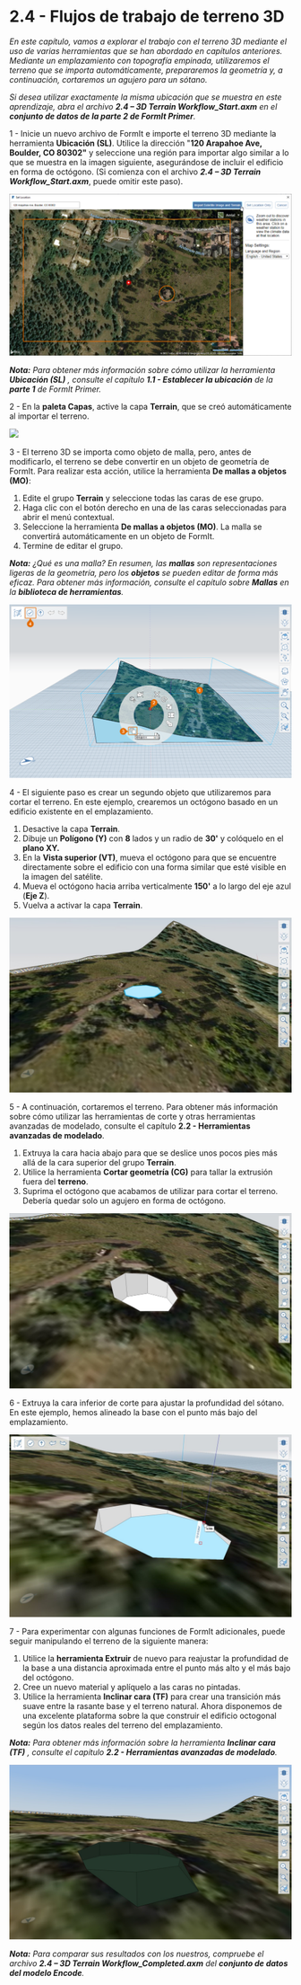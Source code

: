 # 2.4 - Flujos de trabajo de terreno 3D

_En este capítulo, vamos a explorar el trabajo con el terreno 3D mediante el uso de varias herramientas que se han abordado en capítulos anteriores. Mediante un emplazamiento con topografía empinada, utilizaremos el terreno que se importa automáticamente, prepararemos la geometría y, a continuación, cortaremos un agujero para un sótano._

_Si desea utilizar exactamente la misma ubicación que se muestra en este aprendizaje, abra el archivo_ _**2.4 – 3D Terrain Workflow\_Start.axm**_ _en el_ _**conjunto de datos de la parte 2 de FormIt Primer**._

1 - Inicie un nuevo archivo de FormIt e importe el terreno 3D mediante la herramienta **Ubicación (SL)**. Utilice la dirección "**120 Arapahoe Ave, Boulder, CO 80302"** y seleccione una región para importar algo similar a lo que se muestra en la imagen siguiente, asegurándose de incluir el edificio en forma de octógono. (Si comienza con el archivo _**2.4 – 3D Terrain Workflow\_Start.axm**_, puede omitir este paso).

![](<../../.gitbook/assets/0 (10).png>)

_**Nota:**_ _Para obtener más información sobre cómo utilizar la herramienta_ _**Ubicación (SL)**_ _, consulte el capítulo **1.1 - Establecer la ubicación** de la **parte 1** de FormIt Primer._

2 - En la **paleta Capas**, active la capa **Terrain**, que se creó automáticamente al importar el terreno.

![](<../../.gitbook/assets/1\_terrain-layer\_annotated (1).png>)

3 - El terreno 3D se importa como objeto de malla, pero, antes de modificarlo, el terreno se debe convertir en un objeto de geometría de FormIt. Para realizar esta acción, utilice la herramienta **De mallas a objetos (MO)**:

1. Edite el grupo **Terrain** y seleccione todas las caras de ese grupo.
2. Haga clic con el botón derecho en una de las caras seleccionadas para abrir el menú contextual.
3. Seleccione la herramienta **De mallas a objetos (MO)**. La malla se convertirá automáticamente en un objeto de FormIt.
4. Termine de editar el grupo.

_**Nota:**_ _¿Qué es una malla? En resumen, las_ _**mallas**_ _son representaciones ligeras de la geometría, pero los_ _**objetos**_ _se pueden editar de forma más eficaz. Para obtener más información, consulte el capítulo sobre_ _**Mallas**_ _en la_ _**biblioteca de herramientas**._

![](<../../.gitbook/assets/2 (14).png>)

4 - El siguiente paso es crear un segundo objeto que utilizaremos para cortar el terreno. En este ejemplo, crearemos un octógono basado en un edificio existente en el emplazamiento.

1. Desactive la capa **Terrain**.
2. Dibuje un **Polígono (Y)** con **8** lados y un radio de **30'** y colóquelo en el **plano XY.**
3. En la **Vista superior (VT)**, mueva el octógono para que se encuentre directamente sobre el edificio con una forma similar que esté visible en la imagen del satélite.
4. Mueva el octógono hacia arriba verticalmente **150'** a lo largo del eje azul (**Eje Z**).
5. Vuelva a activar la capa **Terrain**.

![](../../.gitbook/assets/3.jpeg)

5 - A continuación, cortaremos el terreno. Para obtener más información sobre cómo utilizar las herramientas de corte y otras herramientas avanzadas de modelado, consulte el capítulo **2.2 - Herramientas avanzadas de modelado**.

1. Extruya la cara hacia abajo para que se deslice unos pocos pies más allá de la cara superior del grupo **Terrain**.
2. Utilice la herramienta **Cortar geometría (CG)** para tallar la extrusión fuera del **terreno**.
3. Suprima el octógono que acabamos de utilizar para cortar el terreno. Debería quedar solo un agujero en forma de octógono.

![](<../../.gitbook/assets/4 (1).jpeg>)

6 - Extruya la cara inferior de corte para ajustar la profundidad del sótano. En este ejemplo, hemos alineado la base con el punto más bajo del emplazamiento.

![](../../.gitbook/assets/5.jpeg)

7 - Para experimentar con algunas funciones de FormIt adicionales, puede seguir manipulando el terreno de la siguiente manera:

1. Utilice la **herramienta Extruir** de nuevo para reajustar la profundidad de la base a una distancia aproximada entre el punto más alto y el más bajo del octógono.
2. Cree un nuevo material y aplíquelo a las caras no pintadas.
3. Utilice la herramienta **Inclinar cara (TF)** para crear una transición más suave entre la rasante base y el terreno natural. Ahora disponemos de una excelente plataforma sobre la que construir el edificio octogonal según los datos reales del terreno del emplazamiento.

_**Nota:**_ _Para obtener más información sobre la herramienta_ _**Inclinar cara (TF)**_ _, consulte el capítulo_ _**2.2 - Herramientas avanzadas de modelado**._

![](../../.gitbook/assets/6.jpeg)

_**Nota:**_ _Para comparar sus resultados con los nuestros, compruebe el archivo_ _**2.4 – 3D Terrain Workflow\_Completed.axm**_ _del_ _**conjunto de datos del modelo Encode**._
